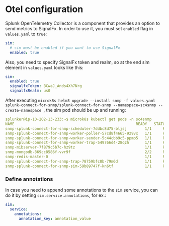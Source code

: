 # Otel configuration

Splunk OpenTelemetry Collector is a component that provides an option to send metrics to SignalFx.
In order to use it, you must set `enabled` flag in `values.yaml` to `true`:

```yaml
sim:
  # sim must be enabled if you want to use SignalFx
  enabled: true
```

Also, you need to specify SignalFx token and realm, so at the end sim element in `values.yaml` looks like this:

```yaml
sim:
  enabled: true
  signalfxToken: BCwaJ_Ands4Xh7Nrg
  signalfxRealm: us0
```

After executing `microk8s helm3 upgrade --install snmp -f values.yaml splunk-connect-for-snmp/splunk-connect-for-snmp --namespace=sc4snmp --create-namespace
`, the sim pod should be up and running:

```yaml
splunker@ip-10-202-13-233:~$ microk8s kubectl get pods -n sc4snmp
NAME                                                      READY   STATUS    RESTARTS   AGE
snmp-splunk-connect-for-snmp-scheduler-7ddbc8d75-bljsj        1/1     Running   0          133m
snmp-splunk-connect-for-snmp-worker-poller-57cd8f4665-9z9vx   1/1     Running   0          133m
snmp-splunk-connect-for-snmp-worker-sender-5c44cbb9c5-ppmb5   1/1     Running   0          133m
snmp-splunk-connect-for-snmp-worker-trap-549766d4-28qzh       1/1     Running   0          133m
snmp-mibserver-7f879c5b7c-hz9tz                               1/1     Running   0          133m
snmp-mongodb-869cc8586f-vvr9f                                 2/2     Running   0          133m
snmp-redis-master-0                                           1/1     Running   0          133m
snmp-splunk-connect-for-snmp-trap-78759bfc8b-79m6d            1/1     Running   0          99m
snmp-splunk-connect-for-snmp-sim-59b89747f-kn6tf              1/1     Running   0          32s
```

### Define annotations
In case you need to append some annotations to the `sim` service, you can do it by setting `sim.service.annotations`, for ex.:

```yaml
sim:
  service:
    annotations:
      annotation_key: annotation_value
```